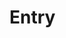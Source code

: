 <script>
import DocsExample from '$lib/components/utils/DocsExample.svelte'
import Entry from '$lib/assemblies/Entry.svelte'
</script>

# Entry

<DocsExample>
  <Entry mode='create' />
</DocsExample>
